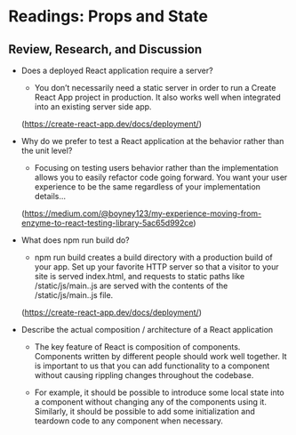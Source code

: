 # Readings: Props and State
<!-- ### Author -->

## Review, Research, and Discussion

- Does a deployed React application require a server?

  - You don’t necessarily need a static server in order to run a Create React App project in production. It also works well when integrated into an existing server side app.

  (https://create-react-app.dev/docs/deployment/)

- Why do we prefer to test a React application at the behavior rather than the unit level?

  - Focusing on testing users behavior rather than the implementation allows you to easily refactor code going forward. You want your user experience to be the same regardless of your implementation details…

  (https://medium.com/@boyney123/my-experience-moving-from-enzyme-to-react-testing-library-5ac65d992ce)

- What does npm run build do?

  - npm run build creates a build directory with a production build of your app. Set up your favorite HTTP server so that a visitor to your site is served index.html, and requests to static paths like /static/js/main.<hash>.js are served with the contents of the /static/js/main.<hash>.js file.

  (https://create-react-app.dev/docs/deployment/)


- Describe the actual composition / architecture of a React application

  - The key feature of React is composition of components. Components written by different people should work well together. It is important to us that you can add functionality to a component without causing rippling changes throughout the codebase.

  - For example, it should be possible to introduce some local state into a component without changing any of the components using it. Similarly, it should be possible to add some initialization and teardown code to any component when necessary.
